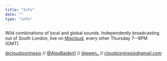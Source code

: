 ```yaml
---
title: "Info"
date: ""
type: "info"
---
```


Wild combinations of local and global sounds. Independently broadcasting out of South London, live on [Mixcloud](https://www.mixcloud.com/cloud696/), every other Thursday 7--9PM (GMT).

[@cloudsixninesix](https://www.instagram.com/cloudsixninesix/) // [@AlexBaiden1](https://twitter.com/AlexBaiden1) // [@ewen\_](https://twitter.com/ewen_) // [cloudsixninesix@gmail.com](mailto:cloudsixninesix@gmail.com)
